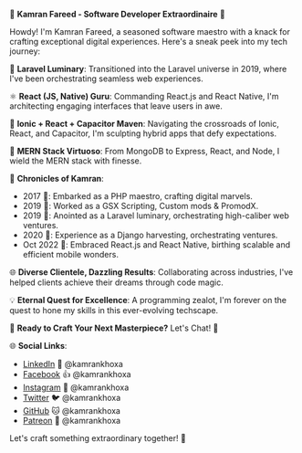🚀 **Kamran Fareed - Software Developer Extraordinaire** 🚀

Howdy! I'm Kamran Fareed, a seasoned software maestro with a knack for crafting exceptional digital experiences. Here's a sneak peek into my tech journey:

🚀 **Laravel Luminary**: Transitioned into the Laravel universe in 2019, where I've been orchestrating seamless web experiences.

⚛️ **React (JS, Native) Guru**: Commanding React.js and React Native, I'm architecting engaging interfaces that leave users in awe.

🚀 **Ionic + React + Capacitor Maven**: Navigating the crossroads of Ionic, React, and Capacitor, I'm sculpting hybrid apps that defy expectations.

🍃 **MERN Stack Virtuoso**: From MongoDB to Express, React, and Node, I wield the MERN stack with finesse.

🚀 **Chronicles of Kamran**:

- 2017 🌟: Embarked as a PHP maestro, crafting digital marvels.
- 2019 🌟: Worked as a GSX Scripting, Custom mods & PromodX.
- 2019 🌟: Anointed as a Laravel luminary, orchestrating high-caliber web ventures.
- 2020 🌟: Experience as a Django harvesting, orchestrating ventures.
- Oct 2022 🌟: Embraced React.js and React Native, birthing scalable and efficient mobile wonders.


🌐 **Diverse Clientele, Dazzling Results**: Collaborating across industries, I've helped clients achieve their dreams through code magic.

💡 **Eternal Quest for Excellence**: A programming zealot, I'm forever on the quest to hone my skills in this ever-evolving techscape.

🔧 **Ready to Craft Your Next Masterpiece?** Let's Chat! 🔧

🌐 **Social Links**:
- [LinkedIn](https://www.linkedin.com/in/kamrankhoxa) 📎 @kamrankhoxa
- [Facebook](https://www.facebook.com/kamrankhoxa) 👍 @kamrankhoxa
- [Instagram](https://www.instagram.com/kamrankhoxa) 📸 @kamrankhoxa
- [Twitter](https://twitter.com/kamrankhoxa) 🐦 @kamrankhoxa
- [GitHub](https://github.com/kamrankhoxa) 🐱 @kamrankhoxa
- [Patreon](https://www.patreon.com/kamrankhoxa) 💖 @kamrankhoxa

Let's craft something extraordinary together! 🚀


<!--
**kamrankhoxa/kamrankhoxa** is a ✨ _special_ ✨ repository because its `README.md` (this file) appears on your GitHub profile.

Here are some ideas to get you started:

- 🔭 I’m currently working on ...
- 🌱 I’m currently learning ...
- 👯 I’m looking to collaborate on ...
- 🤔 I’m looking for help with ...
- 💬 Ask me about ...
- 📫 How to reach me: ...
- 😄 Pronouns: ...
- ⚡ Fun fact: ...
-->
